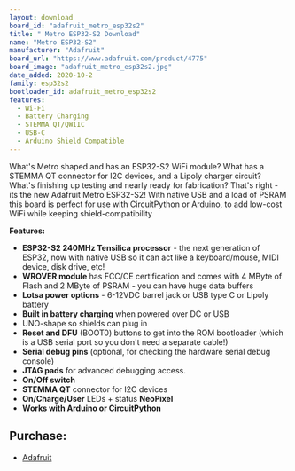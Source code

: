```yaml
---
layout: download
board_id: "adafruit_metro_esp32s2"
title: " Metro ESP32-S2 Download"
name: "Metro ESP32-S2"
manufacturer: "Adafruit"
board_url: "https://www.adafruit.com/product/4775"
board_image: "adafruit_metro_esp32s2.jpg"
date_added: 2020-10-2
family: esp32s2
bootloader_id: adafruit_metro_esp32s2
features:
  - Wi-Fi
  - Battery Charging
  - STEMMA QT/QWIIC
  - USB-C
  - Arduino Shield Compatible
---
```


What's Metro shaped and has an ESP32-S2 WiFi module? What has a STEMMA QT connector for I2C devices, and a Lipoly charger circuit? What's finishing up testing and nearly ready for fabrication? That's right - its the new Adafruit Metro ESP32-S2! With native USB and a load of PSRAM this board is perfect for use with CircuitPython or Arduino, to add low-cost WiFi while keeping shield-compatibility

**Features:**
 * **ESP32-S2 240MHz Tensilica processor** - the next generation of ESP32, now with native USB so it can act like a keyboard/mouse, MIDI device, disk drive, etc!
 * **WROVER module** has FCC/CE certification and comes with 4 MByte of Flash and 2 MByte of PSRAM - you can have huge data buffers
 * **Lotsa power options** - 6-12VDC barrel jack or USB type C or Lipoly battery
 * **Built in battery charging** when powered over DC or USB
 * UNO-shape so shields can plug in
 * **Reset and DFU** (BOOT0) buttons to get into the ROM bootloader (which is a USB serial port so you don't need a separate cable!)
 * **Serial debug pins** (optional, for checking the hardware serial debug console)
 * **JTAG pads** for advanced debugging access.
 * **On/Off switch**
 * **STEMMA QT** connector for I2C devices
 * **On/Charge/User** LEDs + status **NeoPixel**
 * **Works with Arduino or CircuitPython**

## Purchase:

* [Adafruit](https://www.adafruit.com/product/4775)
